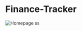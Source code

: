 # Finance-Tracker

![Homepage ss](https://github.com/user-attachments/assets/8bce1e34-1748-4bf4-9a14-8ec0fbc2587e)

